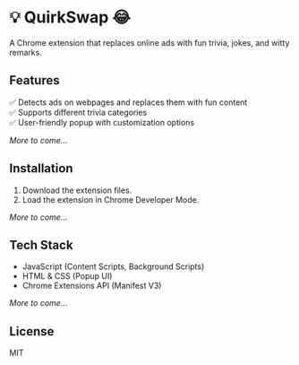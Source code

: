 # 💡 QuirkSwap 😂  
A Chrome extension that replaces online ads with fun trivia, jokes, and witty remarks.  

## Features  
✅ Detects ads on webpages and replaces them with fun content  
✅ Supports different trivia categories  
✅ User-friendly popup with customization options 

*More to come...*

## Installation  
1. Download the extension files.  
2. Load the extension in Chrome Developer Mode.

*More to come...*

## Tech Stack  
- JavaScript (Content Scripts, Background Scripts)  
- HTML & CSS (Popup UI)  
- Chrome Extensions API (Manifest V3)

*More to come...*

## License  
MIT  
